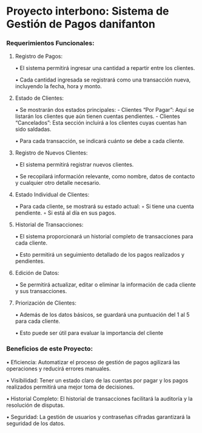 # Proyecto interbono: Sistema de Gestión de Pagos danifanton

### Requerimientos Funcionales:

1. Registro de Pagos:

    • El sistema permitirá ingresar una cantidad a repartir entre los clientes.

    • Cada cantidad ingresada se registrará como una transacción nueva, incluyendo la fecha, hora y monto.

2. Estado de Clientes:

    • Se mostrarán dos estados principales:
        - Clientes “Por Pagar”: Aquí se listarán los clientes que aún tienen cuentas pendientes.
        - Clientes “Cancelados”: Esta sección incluirá a los clientes cuyas cuentas han sido saldadas.

    • Para cada transacción, se indicará cuánto se debe a cada cliente.

3. Registro de Nuevos Clientes:

    • El sistema permitirá registrar nuevos clientes.

    • Se recopilará información relevante, como nombre, datos de contacto y cualquier otro detalle necesario.

4. Estado Individual de Clientes:

    • Para cada cliente, se mostrará su estado actual:
        ◦ Si tiene una cuenta pendiente.
        ◦ Si está al día en sus pagos.

5. Historial de Transacciones:

    • El sistema proporcionará un historial completo de transacciones para cada cliente.

    • Esto permitirá un seguimiento detallado de los pagos realizados y pendientes.

6. Edición de Datos:

    • Se permitirá actualizar, editar o eliminar la información de cada cliente y sus transacciones.

7. Priorización de Clientes:

    • Además de los datos básicos, se guardará una puntuación del 1 al 5 para cada cliente.

    • Esto puede ser útil para evaluar la importancia del cliente

### Beneficios de este Proyecto:

• Eficiencia: Automatizar el proceso de gestión de pagos agilizará las operaciones y reducirá errores manuales.

• Visibilidad: Tener un estado claro de las cuentas por pagar y los pagos realizados permitirá una mejor toma de decisiones.

• Historial Completo: El historial de transacciones facilitará la auditoría y la resolución de disputas.

• Seguridad: La gestión de usuarios y contraseñas cifradas garantizará la seguridad de los datos. 
